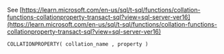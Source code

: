 See [https://learn.microsoft.com/en-us/sql/t-sql/functions/collation-functions-collationproperty-transact-sql?view=sql-server-ver16](https://learn.microsoft.com/en-us/sql/t-sql/functions/collation-functions-collationproperty-transact-sql?view=sql-server-ver16)
```
COLLATIONPROPERTY( collation_name , property )
```
